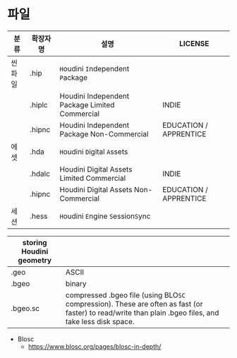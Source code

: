 # 파일


| 분류   | 확장자명 | 설명                                           | LICENSE                |
| ------ | -------- | ---------------------------------------------- | ---------------------- |
| 씬파일 | .hip     | `H`oudini `I`ndependent `P`ackage              |                        |
|        | .hiplc   | Houdini Independent Package Limited Commercial | INDIE                  |
|        | .hipnc   | Houdini Independent Package Non-Commercial     | EDUCATION / APPRENTICE |
| 에셋   | .hda     | `H`oudini `D`igital `A`ssets                   |                        |
|        | .hdalc   | Houdini Digital Assets Limited Commercial      | INDIE                  |
|        | .hipnc   | Houdini Digital Assets Non-Commercial          | EDUCATION / APPRENTICE |
| 세션   | .hess    | `H`oudini `E`ngine `S`ession`S`ync             |                        |



| storing Houdini geometry |                                                                                                                                                        |
| ------------------------ | ------------------------------------------------------------------------------------------------------------------------------------------------------ |
| .geo                     | ASCII                                                                                                                                                  |
| .bgeo                    | binary                                                                                                                                                 |
| .bgeo.sc                 | compressed .bgeo file (using BLO`SC` compression). These are often as fast (or faster) to read/write than plain .bgeo files, and take less disk space. |

- Blosc
  - https://www.blosc.org/pages/blosc-in-depth/